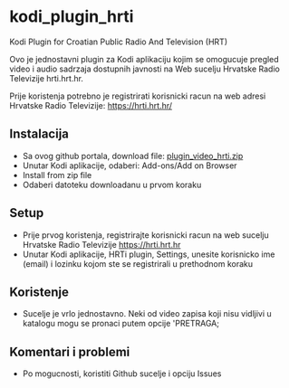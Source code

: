 # kodi_plugin_hrti
Kodi Plugin for Croatian Public Radio And Television (HRT)

Ovo je jednostavni plugin za Kodi aplikaciju kojim se omogucuje pregled video i audio sadrzaja
dostupnih javnosti na Web sucelju Hrvatske Radio Televizije hrti.hrt.hr.

Prije koristenja potrebno je registrirati korisnicki racun na web adresi Hrvatske Radio Televizije: https://hrti.hrt.hr/


## Instalacija

* Sa ovog github portala, download file: [plugin_video_hrti.zip](plugin_video_hrti.zip)
* Unutar Kodi aplikacije, odaberi: Add-ons/Add on Browser
* Install from zip file
* Odaberi datoteku downloadanu u prvom koraku

## Setup
* Prije prvog koristenja, registrirajte korisnicki racun na web sucelju Hrvatske Radio Televizije https://hrti.hrt.hr
* Unutar Kodi aplikacije, HRTi plugin, Settings, unesite korisnicko ime (email) i lozinku kojom ste se registrirali u prethodnom koraku

## Koristenje
* Sucelje je vrlo jednostavno. Neki od video zapisa koji nisu vidljivi u katalogu mogu se pronaci putem opcije 'PRETRAGA;


## Komentari i problemi
* Po mogucnosti, koristiti Github sucelje i opciju Issues
